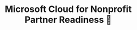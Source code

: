 ---
layout: planlist
title: Microsoft Cloud for Nonprofit Partner Readiness 📃
description: Microsoft Cloud for Nonprofit Partner Readiness 📃
permalink: /skilling/nonprofit
includemethod: all
includeplans:
  - nonprofit resources
sortfield: sorttitle
---